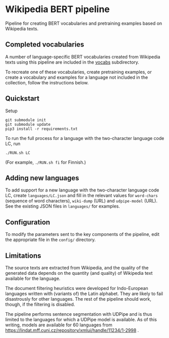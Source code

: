 # Wikipedia BERT pipeline

Pipeline for creating BERT vocabularies and pretraining examples based on Wikipedia texts.

## Completed vocabularies

A number of language-specific BERT vocabularies created from Wikipedia texts using this pipeline are included in the [vocabs](https://github.com/spyysalo/bert-wiki-vocabs/tree/master/vocabs) subdirectory.

To recreate one of these vocabularies, create pretraining examples, or create a vocabulary and examples for a language not included in the collection, follow the instructions below.

## Quickstart

Setup

```
git submodule init
git submodule update
pip3 install -r requirements.txt
```

To run the full process for a language with the two-character language
code LC, run

```
./RUN.sh LC
```

(For example, `./RUN.sh fi` for Finnish.)

## Adding new languages

To add support for a new language with the two-character language code
LC, create `languages/LC.json` and fill in the relevant values for
`word-chars` (sequence of word characters), `wiki-dump` (URL) and
`udpipe-model` (URL). See the existing JSON files in `languages/`
for examples.

## Configuration

To modify the parameters sent to the key components of the pipeline,
edit the appropriate file in the `config/` directory.

## Limitations

The source texts are extracted from Wikipedia, and the quality of the
generated data depends on the quantity (and quality) of Wikipedia
text available for the language.

The document filtering heuristics were developed for Indo-European
languages written with (variants of) the Latin alphabet. They are
likely to fail disastrously for other languages. The rest of the
pipeline should work, though, if the filtering is disabled.

The pipeline performs sentence segmentation with UDPipe and is
thus limited to the languages for which a UDPipe model is available.
As of this writing, models are available for 60 languages from
https://lindat.mff.cuni.cz/repository/xmlui/handle/11234/1-2998 .
